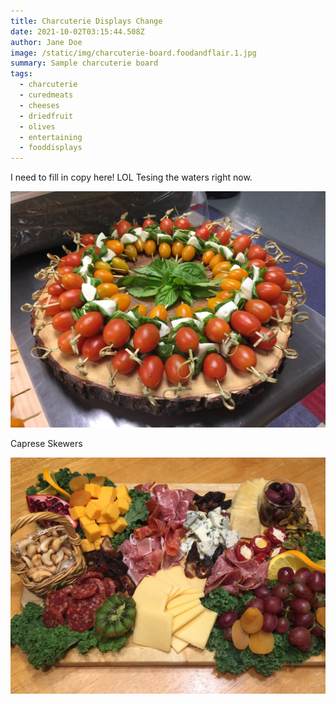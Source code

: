 ```yaml
---
title: Charcuterie Displays Change
date: 2021-10-02T03:15:44.508Z
author: Jane Doe
image: /static/img/charcuterie-board.foodandflair.1.jpg
summary: Sample charcuterie board
tags:
  - charcuterie
  - curedmeats
  - cheeses
  - driedfruit
  - olives
  - entertaining
  - fooddisplays
---
```

I need to fill in copy here!  LOL  Tesing the waters right now.

![](/static/img/img_7191.jpg "Image")

Caprese Skewers



![](/static/img/charcuterie-board.foodandflair.1.jpg)